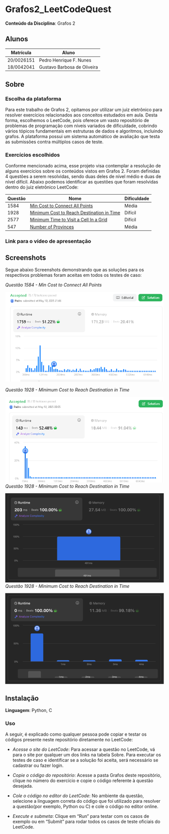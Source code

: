 # Grafos2_LeetCodeQuest

**Conteúdo da Disciplina**: Grafos 2 <br>

## Alunos

| Matrícula  | Aluno                       |
| ---------- | --------------------------- |
| 20/0026151 | Pedro Henrique F. Nunes     |
| 18/0042041 | Gustavo Barbosa de Oliveira |

## Sobre

<!-- Descreva os objetivos do seu projeto e como ele funciona. -->

### Escolha da plataforma

Para este trabalho de Grafos 2, opitamos por utilizar um juiz eletrônico para resolver exercícios relacionados aos conceitos estudados em aula. Desta forma, escolhemos o LeetCode, pois oferece um vasto repositório de problemas de programação com níveis variados de dificuldade, cobrindo vários tópicos fundamentais em estruturas de dados e algoritmos, incluindo grafos. A plataforma possui um sistema automático de avaliação que testa as submissões contra múltiplos casos de teste.

### Exercícios escolhidos

Conforme mencionado acima, esse projeto visa contemplar a resolução de alguns exercícios sobre os conteúdos vistos em Grafos 2. Foram definidas 4 questões a serem resolvidas, sendo duas deles de nível médio e duas de nível difícil. Abaixo podemos identificar as questões que foram resolvidas dentro do juiz eletrônico LeetCode:

| Questão | Nome                                                                                                                              | Dificuldade |
| ------- | --------------------------------------------------------------------------------------------------------------------------------- | ----------- |
| 1584    | [Min Cost to Connect All Points](https://leetcode.com/problems/min-cost-to-connect-all-points/description/)                       | Média       |
| 1928    | [Minimum Cost to Reach Destination in Time](https://leetcode.com/problems/minimum-cost-to-reach-destination-in-time/description/) | Difícil     |
| 2577    | [Minimum Time to Visit a Cell In a Grid](https://leetcode.com/problems/minimum-time-to-visit-a-cell-in-a-grid/)                   | Difícil     |
| 547     | [Number of Provinces](https://leetcode.com/problems/number-of-provinces/)                                                         | Média       |

### Link para o vídeo de apresentação

## Screenshots

Segue abaixo Screenshots demonstrando que as soluções para os respectivos problemas foram aceitas em todos os testes de caso:

_Questão 1584 - Min Cost to Connect All Points_

![Questão 1584 - Min Cost to Connect All Points](Grafos2/Questao_1584/LC1584.png)

_Questão 1928 - Minimum Cost to Reach Destination in Time_

![Questão 1928 - Minimum Cost to Reach Destination in Time](Grafos2/Questao_1928/LC1928.png)
_Questão 1928 - Minimum Cost to Reach Destination in Time_

![Questão 2577 - Minimum Time to Visit a Cell In a Grid](Grafos2/Questao_2577/2577.png)
_Questão 1928 - Minimum Cost to Reach Destination in Time_

![Questão 547 - Number of Provinces](Grafos2/Questao_547/547.png)

## Instalação

**Linguagem**: Python, C

<!-- Descreva os pré-requisitos para rodar o seu projeto e os comandos necessários -->

### Uso

<!-- Explique como usar seu projeto caso haja algum passo a passo após o comando de execução. -->

A seguir, é explicado como qualquer pessoa pode copiar e testar os códigos presente neste repositório diretamente no LeetCode:

- _Acesse o site do LeetCode_:
  Para acessar a questão no LeetCode, vá para o site por qualquer um dos links na tabela Sobre. Para executar os testes de caso e identificar se a solução foi aceita, será necessário se cadastrar ou fazer login.

- _Copie o código do repositório_:
  Acesse a pasta Grafos deste repositório, clique no número do exercício e copie o código referente à questão desejada.

- _Cole o código no editor do LeetCode_:
  No ambiente da questão, selecione a linguagem correta do código que foi utilizado para resolver a questão(por exemplo, Python ou C) e cole o código no editor online.

- _Execute e submeta_:
  Clique em “Run” para testar com os casos de exemplo ou em “Submit” para rodar todos os casos de teste oficiais do LeetCode.
